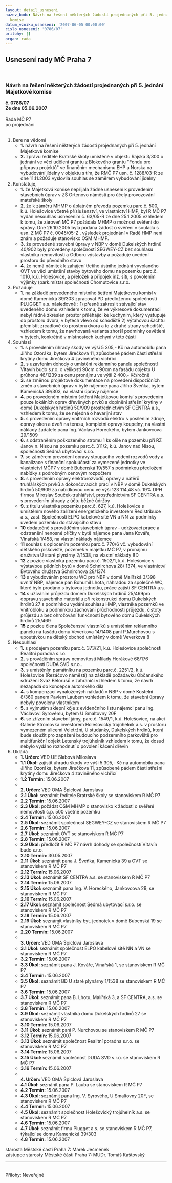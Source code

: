 ```yaml
---
layout: detail_usneseni
nazev_bodu: Návrh na řešení některých žádostí projednaných při 5. jednání Majetkové
  komise
datum_vzniku_usneseni: '2007-06-05 00:00:00'
cislo_usneseni: '0786/07'
prilohy: []
organ: rada
---
```

<div id="ucUsn_pList" class="usn">
	<span><h2>Usnesení rady MČ Praha 7 </h2>
<br></span><div class="standBody">
<span><h3>Návrh na řešení některých žádostí projednaných při 5. jednání Majetkové komise</h3></span><div class="center">
		<strong>č. 0786/07</strong><br>
	</div>
<div class="center">
		<strong>Ze dne 05.06.2007</strong><br><br>
	</div>Rada MČ P7<br> po projednání<br><br><ol>
<li>Bere na vědomí<ul>
<li>
<strong>1.</strong> návrh na řešení některých žádostí projednaných při 5. jednání Majetkové komise</li>
<li>
<strong>2.</strong> zprávu ředitele Bratrské školy umístěné v objektu Rajská 3/300 o jednání ve věci udělení grantu z Blokového grantu "Fondu pro přípravu projektů" ve finančním mechanismu EHP a Norska na vybudování jídelny v objektu s tím, že RMČ P7 usn. č. 1288/03-R ze dne 11.11.2003 vyslovila souhlas se záměrem vybudování jídelny</li>
</ul>
</li>
<li>Konstatuje,<ul>
<li>
<strong>1.</strong> že Majetková komise nepřijala žádné usnesení k provedením stavebních úprav v ZŠ Ortenovo náměstí pro účely provozování mateřské školy</li>
<li>
<strong>2.</strong> že k záměru MHMP o  úplatném převodu pozemku parc.č. 500, k.ú. Holešovice včetně příslušenství, ve vlastnictví HMP, byl R MČ P7 vydán nesouhlas usnesením č. 63/05-R ze dne 25.1.2005 vzhledem k tomu, že zároveň MČ P7 požádala MHMP o možnost svěření do správy. Dne 26.10.2005 byla podána žádost o svěření v souladu s usn. Z MČ P7 č. 0045/05-Z ,  výsledek projednání v Radě HMP není znám a požaduje stanovisko OSM MHMP.</li>
<li>
<strong>3.</strong> že provedené stavební úpravy v NBP v domě Dukelských  hrdinů 40/902 byly provedeny společností SEGWEY-CZ bez souhlasu vlastníka nemovitosti a Odboru výstavby a požaduje uvedení prostoru do původního stavu</li>
<li>
<strong>4.</strong> že nemá námitek k zahájení třetího ústního jednání vyvolaného OVT  ve věci  umístění stavby bytového domu na pozemku parc.č. 1010, k.ú. Holešovice, a přeložek a přípojek inž. sítí, s povolením výjimky (park.místa) společností Chomutovice s.r.o.</li>
</ul>
</li>
<li>Požaduje<ul><li>
<strong>1.</strong> na základě provedeného místního šetření Majetkovou komisí v domě Kamenická 39/303 zpracovat PD předloženou společností PLUGGET a.s. následovně :                                     1)	přesně zakreslit stávající stav uvedeného domu vzhledem k tomu, že ve výkresové dokumentaci  nebyl řádně zkreslen prostor přiléhající ke kuchyním,  který vystupuje do prostoru dvora, v bytech vlevo od schodiště                                         2)	výtahovou šachtu přemístit zrcadlově do prostoru dvora a to z druhé strany schodiště, vzhledem k tomu, že navrhovaná varianta zhorší podmínky osvětlení v bytech, konkrétně v místnostech kuchyní v této části</li></ul>
</li>
<li>Souhlasí<ul>
<li>
<strong>1.</strong> s provedením úhrady škody ve výši 5 305,- Kč  na automobilu pana Jiřího Ozoráka, bytem Jirečkova 11, způsobené pádem části střešní krytiny domu Jirečkova 4 zaviněného vichřicí</li>
<li>
<strong>2.</strong> s uzavřením dohody o umístění reklamního panelu společností Vltavín budo s.r.o. o velikosti 90cm x 90cm na fasádu objektu U průhonu 46/1239 za  cenu pronájmu ve výši 2 400,- Kč/ročně</li>
<li>
<strong>3.</strong> se změnou projektové dokumentace na provedení dispozičních změn a stavebních úprav v bytě nájemce pana Jiřího Šveňka, bytem Kamenická 39/303, na vlastní úpravy nájemce</li>
<li>
<strong>4.</strong> po provedeném místním šetření Majetkovou komisí s provedením pouze lokálních oprav dřevěných prvků a doplnění střešní krytiny v domě Dukelských hrdinů 50/909 prostřednictvím SF CENTRA a.s., vzhledem k tomu, že se nejedná o havarijní stav</li>
<li>
<strong>5.</strong> s provedením opravy vnitřních rozvodů elektro s posílením zdroje, opravy oken a dveří na terasu, kompletní opravy koupelny, na vlastní náklady žadatele pana Ing. Václava Horeckého, bytem Jankovcova 29/1509</li>
<li>
<strong>6.</strong> s odstraněním poškozeného stromu 1 ks olše na pozemku při RZ Janov n. Nisou na pozemku parc.č. 311/2, k.ú. Janov nad Nisou, společností Sedmá ubytovací s.r.o.</li>
<li>
<strong>7.</strong> se záměrem provedení opravy stoupacího vedení rozvodů vody a kanalizace s finanční spoluúčastí za vymezené jednotky ve vlastnictví  MČP7  v domě Bubenská 19/557 s podmínkou předložení nabídky s podrobným cenovým rozpočtem</li>
<li>
<strong>8.</strong> s provedením opravy elektrorozvodů, opravy a nátěrů truhlářských prvků a dokončovacích prací v NBP v domě Dukelských hrdinů 50/909 za nabídkovou cenu ve výši 123 114,48 vč. 19% DPH firmou Miroslav Souček-truhlářství, prostřednictvím SF CENTRA a.s. s provedením úhrady z účtu běžné údržby</li>
<li>
<strong>9.</strong> z titulu vlastníka pozemku parc.č. 627, k.ú. Holešovice  s umístěním nového zařízení energetického investorem Redistribuce a.s., zast. Společností ELPO kabelové sítě VN a NN za podmínky uvedení pozemku do stávajícího stavu</li>
<li>
<strong>10</strong> dodatečně s prováděním stavebních úprav - udržovací práce a odstranění nenosné příčky v bytě nájemce pana Jana Kováře, Vinařská 1/458, na vlastní náklady nájemce</li>
<li>
<strong>11</strong> souhlas s oplocením pozemku parc.č. 770/6 vč. vybudování dětského pískoviště, pozemek v majetku MČ P7, v pronájmu družstva U staré plynárny 2/1538, na vlastní náklady BD</li>
<li>
<strong>12</strong> z pozice vlastníka pozemku parc.č. 1502/1, k.ú. Holešovice  s výstavbou půdních bytů v domě Schnirchova 28/ 1374, ve vlastnictví Bytového družstva Schnirchova 28/1374 </li>
<li>
<strong>13</strong> s vybudováním prostoru WC pro NBP v domě Malířská 3/398 uvnitř NBP, nájemce pan Bohumil Lhota, náhradou za společné WC, které bylo prodáno s bytovou jednotku, práce zajistí SF CENTRA a.s.</li>
<li>
<strong>14</strong> s užíváním průjezdu domem Dukelských hrdinů 25/469pro dopravu stavebního materiálu při rekonstrukci domu Dukelských hrdinů 27 s podmínkou vydání souhlasu HMP, vlastníka pozemků ve vnitrobloku a podmínkou  zachování průchodnosti průjezdu, čistoty průjezdu a bez ohrožování funkčnosti bytového domu Dukelských hrdinů 25/469</li>
<li>
<strong>15</strong> z pozice člena Společenství vlastníků  s umístěním reklamního panelu na fasádu domu Veverkova 14/1408 paní P.Murchovou  s upoutávkou na dětský obchod umístěný v domě Veverkova 8</li>
</ul>
</li>
<li>Nesouhlasí<ul>
<li>
<strong>1.</strong> s prodejem pozemku parc.č. 373/21, k.ú. Holešovice společnosti  Realitní poradna s.r.o.</li>
<li>
<strong>2.</strong> s prováděním správy nemovitosti Milady Horákové 68/176 společností DUDA SVD s.r.o..</li>
<li>
<strong>3.</strong> s umístěním památníku na pozemku parc.č. 2251/2, k.ú. Holešovice (Řezáčovo náměstí) na základě požadavku Občanského sdružení Svaz Bělorusů v zahraničí vzhledem k tomu, že návrh nezapadá do koncepce autorského díla</li>
<li>
<strong>4.</strong> s kompenzací vynaložených nákladů v NBP v domě Kostelní 8/360 panem Pavlem Laubem vzhledem k tomu, že stavební úpravy nebyly povoleny vlastníkem</li>
<li>
<strong>5.</strong> s vyjmutím sklepní kóje z evidenčního listu nájemci panu Ing. Václavovi Syrovému, bytem U Smaltovny 20F</li>
<li>
<strong>6.</strong> se zřízením stavební jámy, parc.č. 1549/1, k.ú. Holešovice,  na akci Galerie Stromovka investorem Holešovický trojúhelník a.s. v prostoru vymezeném ulicemi Veletržní, U studánky, Dukelských hrdinů, která bude sloužit pro zapažení budoucího podzemního parkoviště pro multifunkční objekt Letenský trojúhelník vzhledem k tomu, že dosud nebylo vydáno rozhodnutí o povolení kácení dřevin</li>
</ul>
</li>
<li>Ukládá<ul>
<li>
<strong>1. Určen: </strong>VED UE Slabová Miloslava</li>
<li>
<strong>1.1 Úkol: </strong>zajistit úhradu škody ve výši 5 305,- Kč  na automobilu pana Jiřího Ozoráka, bytem Jirečkova 11, způsobené pádem části střešní krytiny domu Jirečkova 4 zaviněného vichřicí</li>
<li>
<strong>1.2 Termín: </strong>15.06.2007</li>
<li>
<strong><br>2. Určen: </strong>VED OMA Špiclová Jaroslava</li>
<li>
<strong>2.1 Úkol: </strong>seznámit ředitele Bratrské školy se stanoviskem R MČ P7</li>
<li>
<strong>2.2 Termín: </strong>15.06.2007</li>
<li>
<strong>2.3 Úkol: </strong>požádat OSM MHMP o stanovisko k žádosti o svěření nemovitosti č.p. 500 včetně pozemku</li>
<li>
<strong>2.4 Termín: </strong>15.06.2007</li>
<li>
<strong>2.5 Úkol: </strong>seznámit společnost SEGWEY-CZ se stanoviskem R MČ P7</li>
<li>
<strong>2.6 Termín: </strong>15.06.2007</li>
<li>
<strong>2.7 Úkol: </strong>seznámit OVT se stanoviskem R MČ P7</li>
<li>
<strong>2.8 Termín: </strong>15.06.2007</li>
<li>
<strong>2.9 Úkol: </strong>předložit R MČ P7 návrh dohody se společností Vltavín budo s.r.o.</li>
<li>
<strong>2.10 Termín: </strong>30.05.2007</li>
<li>
<strong>2.11 Úkol: </strong>seznámit pana J. Šveňka, Kamenická 39 a OVT se stanoviskem R MČ P7</li>
<li>
<strong>2.12 Termín: </strong>15.06.2007</li>
<li>
<strong>2.13 Úkol: </strong>seznámit SF CENTRA a.s. se stanoviskem R MČ P7</li>
<li>
<strong>2.14 Termín: </strong>15.06.2007</li>
<li>
<strong>2.15 Úkol: </strong>seznámit pana Ing. V. Horeckého, Jankovcova 29, se stanoviskem R MČ P7</li>
<li>
<strong>2.16 Termín: </strong>15.06.2007</li>
<li>
<strong>2.17 Úkol: </strong>seznámit společnost Sedmá ubytovací s.r.o. se stanoviskem R MČ P7</li>
<li>
<strong>2.18 Termín: </strong>15.06.2007</li>
<li>
<strong>2.19 Úkol: </strong>seznámit vlastníky byt. jednotek v domě Bubenská 19 se stanoviskem R MČ P7</li>
<li>
<strong>2.20 Termín: </strong>15.06.2007</li>
<li>
<strong><br>3. Určen: </strong>VED OMA Špiclová Jaroslava</li>
<li>
<strong>3.1 Úkol: </strong>seznámit společnost ELPO kabelové sítě NN a VN se stanoviskem R MČ  P7</li>
<li>
<strong>3.2 Termín: </strong>15.06.2007</li>
<li>
<strong>3.3 Úkol: </strong>seznámit pana J. Kováře, Vinařská 1, se stanoviskem R MČ P7</li>
<li>
<strong>3.4 Termín: </strong>15.06.2007</li>
<li>
<strong>3.5 Úkol: </strong>seznámit BD U staré plynárny 1/1538 se stanoviskem R MČ P7</li>
<li>
<strong>3.6 Termín: </strong>15.06.2007</li>
<li>
<strong>3.7 Úkol: </strong>seznámit pana B. Lhotu, Malířská 3,  a SF CENTRA, a.s. se stanoviskem R MČ P7</li>
<li>
<strong>3.8 Termín: </strong>15.06.2007</li>
<li>
<strong>3.9 Úkol: </strong>seznámit vlastníka domu Dukelských hrdinů 27 se stanoviskem R MČ P7</li>
<li>
<strong>3.10 Termín: </strong>15.06.2007</li>
<li>
<strong>3.11 Úkol: </strong>seznámit paní P. Nurchovou se stanoviskem R MČ P7</li>
<li>
<strong>3.12 Termín: </strong>15.06.2007</li>
<li>
<strong>3.13 Úkol: </strong>seznámit společnost Realitní poradna s.r.o. se stanoviskem R MČ P7</li>
<li>
<strong>3.14 Termín: </strong>15.06.2007</li>
<li>
<strong>3.15 Úkol: </strong>seznámit společnost DUDA SVD s.r.o. se stanoviskem R MČ P7</li>
<li>
<strong>3.16 Termín: </strong>15.06.2007</li>
<li>
<strong><br>4. Určen: </strong>VED OMA Špiclová Jaroslava</li>
<li>
<strong>4.1 Úkol: </strong>seznánit pana P. Lauba se stanoviskem R MČ P7</li>
<li>
<strong>4.2 Termín: </strong>15.06.2007</li>
<li>
<strong>4.3 Úkol: </strong>seznámit pana Ing. V. Syrového, U Smaltovny 20F, se stanoviskem R MČ P7</li>
<li>
<strong>4.4 Termín: </strong>15.06.2007</li>
<li>
<strong>4.5 Úkol: </strong>seznámit společnost Holešovický trojúhelník a.s. se stanoviskem R MČ P7</li>
<li>
<strong>4.6 Termín: </strong>15.06.2007</li>
<li>
<strong>4.7 Úkol: </strong>seznámit firmu Plugget a.s. se stanoviskem R MČ P7, týkající se domu Kamenická 39/303 </li>
<li>
<strong>4.8 Termín: </strong>15.06.2007</li>
</ul>
</li>
</ol>starosta Městské části Praha 7: Marek Ječmének<br>zástupce starosty Městské části Praha 7: MUDr. Tomáš Kaštovský <hr>
<br>Přílohy: Neveřejné</div>
</div>